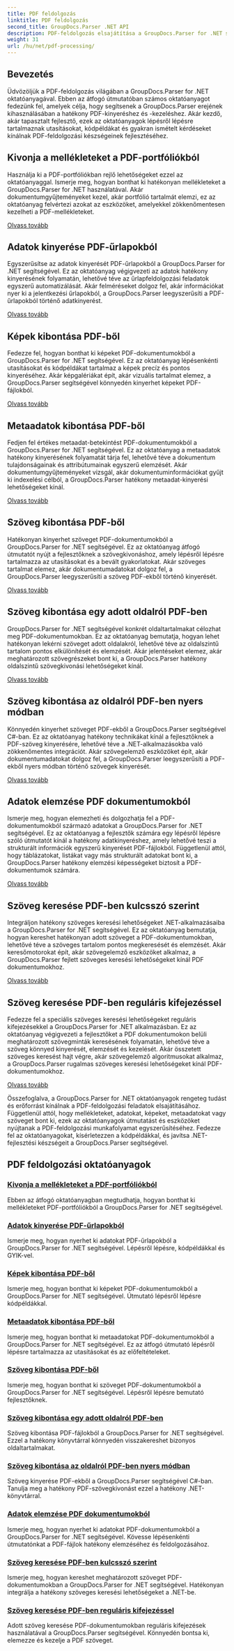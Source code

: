 ```yaml
---
title: PDF feldolgozás
linktitle: PDF feldolgozás
second_title: GroupDocs.Parser .NET API
description: PDF-feldolgozás elsajátítása a GroupDocs.Parser for .NET segítségével. Tanulja meg a mellékletek, adatok, képek, metaadatok és szövegek hatékony kinyerését PDF-ekből.
weight: 31
url: /hu/net/pdf-processing/
---
```

## Bevezetés

Üdvözöljük a PDF-feldolgozás világában a GroupDocs.Parser for .NET oktatóanyagával. Ebben az átfogó útmutatóban számos oktatóanyagot fedezünk fel, amelyek célja, hogy segítsenek a GroupDocs.Parser erejének kihasználásában a hatékony PDF-kinyeréshez és -kezeléshez. Akár kezdő, akár tapasztalt fejlesztő, ezek az oktatóanyagok lépésről lépésre tartalmaznak utasításokat, kódpéldákat és gyakran ismételt kérdéseket kínálnak PDF-feldolgozási készségeinek fejlesztéséhez.

## Kivonja a mellékleteket a PDF-portfóliókból
Használja ki a PDF-portfóliókban rejlő lehetőségeket ezzel az oktatóanyaggal. Ismerje meg, hogyan bonthat ki hatékonyan mellékleteket a GroupDocs.Parser for .NET használatával. Akár dokumentumgyűjteményeket kezel, akár portfólió tartalmát elemzi, ez az oktatóanyag felvértezi azokat az eszközöket, amelyekkel zökkenőmentesen kezelheti a PDF-mellékleteket.

[Olvass tovább](./extract-attachments-from-pdf-portfolios/)

## Adatok kinyerése PDF-űrlapokból
Egyszerűsítse az adatok kinyerését PDF-űrlapokból a GroupDocs.Parser for .NET segítségével. Ez az oktatóanyag végigvezeti az adatok hatékony kinyerésének folyamatán, lehetővé téve az űrlapfeldolgozási feladatok egyszerű automatizálását. Akár felméréseket dolgoz fel, akár információkat nyer ki a jelentkezési űrlapokból, a GroupDocs.Parser leegyszerűsíti a PDF-űrlapokból történő adatkinyerést.

[Olvass tovább](./extract-data-from-pdf-forms/)

## Képek kibontása PDF-ből
Fedezze fel, hogyan bonthat ki képeket PDF-dokumentumokból a GroupDocs.Parser for .NET segítségével. Ez az oktatóanyag lépésenkénti utasításokat és kódpéldákat tartalmaz a képek precíz és pontos kinyeréséhez. Akár képgalériákat épít, akár vizuális tartalmat elemez, a GroupDocs.Parser segítségével könnyedén kinyerhet képeket PDF-fájlokból.

[Olvass tovább](./extract-images-from-pdf/)

## Metaadatok kibontása PDF-ből
Fedjen fel értékes metaadat-betekintést PDF-dokumentumokból a GroupDocs.Parser for .NET segítségével. Ez az oktatóanyag a metaadatok hatékony kinyerésének folyamatát tárja fel, lehetővé téve a dokumentum tulajdonságainak és attribútumainak egyszerű elemzését. Akár dokumentumgyűjteményeket vizsgál, akár dokumentuminformációkat gyűjt ki indexelési célból, a GroupDocs.Parser hatékony metaadat-kinyerési lehetőségeket kínál.

[Olvass tovább](./extract-metadata-from-pdf/)

## Szöveg kibontása PDF-ből
Hatékonyan kinyerhet szöveget PDF-dokumentumokból a GroupDocs.Parser for .NET segítségével. Ez az oktatóanyag átfogó útmutatót nyújt a fejlesztőknek a szövegkivonáshoz, amely lépésről lépésre tartalmazza az utasításokat és a bevált gyakorlatokat. Akár szöveges tartalmat elemez, akár dokumentumadatokat dolgoz fel, a GroupDocs.Parser leegyszerűsíti a szöveg PDF-ekből történő kinyerését.

[Olvass tovább](./extract-text-from-pdf/)

## Szöveg kibontása egy adott oldalról PDF-ben
GroupDocs.Parser for .NET segítségével konkrét oldaltartalmakat célozhat meg PDF-dokumentumokban. Ez az oktatóanyag bemutatja, hogyan lehet hatékonyan lekérni szöveget adott oldalakról, lehetővé téve az oldalszintű tartalom pontos elkülönítését és elemzését. Akár jelentéseket elemez, akár meghatározott szövegrészeket bont ki, a GroupDocs.Parser hatékony oldalszintű szövegkivonási lehetőségeket kínál.

[Olvass tovább](./extract-text-from-specific-page-in-pdf/)

## Szöveg kibontása az oldalról PDF-ben nyers módban
Könnyedén kinyerhet szöveget PDF-ekből a GroupDocs.Parser segítségével C#-ban. Ez az oktatóanyag hatékony technikákat kínál a fejlesztőknek a PDF-szöveg kinyerésére, lehetővé téve a .NET-alkalmazásokba való zökkenőmentes integrációt. Akár szövegelemző eszközöket épít, akár dokumentumadatokat dolgoz fel, a GroupDocs.Parser leegyszerűsíti a PDF-ekből nyers módban történő szövegek kinyerését.

[Olvass tovább](./extract-text-from-page-in-pdf-in-raw-mode/)

## Adatok elemzése PDF dokumentumokból
Ismerje meg, hogyan elemezheti és dolgozhatja fel a PDF-dokumentumokból származó adatokat a GroupDocs.Parser for .NET segítségével. Ez az oktatóanyag a fejlesztők számára egy lépésről lépésre szóló útmutatót kínál a hatékony adatkinyeréshez, amely lehetővé teszi a strukturált információk egyszerű kinyerését PDF-fájlokból. Függetlenül attól, hogy táblázatokat, listákat vagy más strukturált adatokat bont ki, a GroupDocs.Parser hatékony elemzési képességeket biztosít a PDF-dokumentumok számára.

[Olvass tovább](./parse-data-from-pdf-documents/)

## Szöveg keresése PDF-ben kulcsszó szerint
Integráljon hatékony szöveges keresési lehetőségeket .NET-alkalmazásaiba a GroupDocs.Parser for .NET segítségével. Ez az oktatóanyag bemutatja, hogyan kereshet hatékonyan adott szöveget a PDF-dokumentumokban, lehetővé téve a szöveges tartalom pontos megkeresését és elemzését. Akár keresőmotorokat épít, akár szövegelemző eszközöket alkalmaz, a GroupDocs.Parser fejlett szöveges keresési lehetőségeket kínál PDF dokumentumokhoz.

[Olvass tovább](./search-text-in-pdf-by-keyword/)

## Szöveg keresése PDF-ben reguláris kifejezéssel
Fedezze fel a speciális szöveges keresési lehetőségeket reguláris kifejezésekkel a GroupDocs.Parser for .NET alkalmazásban. Ez az oktatóanyag végigvezeti a fejlesztőket a PDF dokumentumokon belüli meghatározott szövegminták keresésének folyamatán, lehetővé téve a szöveg könnyed kinyerését, elemzését és kezelését. Akár összetett szöveges keresést hajt végre, akár szövegelemző algoritmusokat alkalmaz, a GroupDocs.Parser rugalmas szöveges keresési lehetőségeket kínál PDF-dokumentumokhoz.

[Olvass tovább](./search-text-in-pdf-by-regular-expression/)

Összefoglalva, a GroupDocs.Parser for .NET oktatóanyagok rengeteg tudást és erőforrást kínálnak a PDF-feldolgozási feladatok elsajátításához. Függetlenül attól, hogy mellékleteket, adatokat, képeket, metaadatokat vagy szöveget bont ki, ezek az oktatóanyagok útmutatást és eszközöket nyújtanak a PDF-feldolgozási munkafolyamat egyszerűsítéséhez. Fedezze fel az oktatóanyagokat, kísérletezzen a kódpéldákkal, és javítsa .NET-fejlesztési készségeit a GroupDocs.Parser segítségével.
## PDF feldolgozási oktatóanyagok
### [Kivonja a mellékleteket a PDF-portfóliókból](./extract-attachments-from-pdf-portfolios/)
Ebben az átfogó oktatóanyagban megtudhatja, hogyan bonthat ki mellékleteket PDF-portfóliókból a GroupDocs.Parser for .NET segítségével.
### [Adatok kinyerése PDF-űrlapokból](./extract-data-from-pdf-forms/)
Ismerje meg, hogyan nyerhet ki adatokat PDF-űrlapokból a GroupDocs.Parser for .NET segítségével. Lépésről lépésre, kódpéldákkal és GYIK-vel.
### [Képek kibontása PDF-ből](./extract-images-from-pdf/)
Ismerje meg, hogyan bonthat ki képeket PDF-dokumentumokból a GroupDocs.Parser for .NET segítségével. Útmutató lépésről lépésre kódpéldákkal.
### [Metaadatok kibontása PDF-ből](./extract-metadata-from-pdf/)
Ismerje meg, hogyan bonthat ki metaadatokat PDF-dokumentumokból a GroupDocs.Parser for .NET segítségével. Ez az átfogó útmutató lépésről lépésre tartalmazza az utasításokat és az előfeltételeket.
### [Szöveg kibontása PDF-ből](./extract-text-from-pdf/)
Ismerje meg, hogyan bonthat ki szöveget PDF-dokumentumokból a GroupDocs.Parser for .NET segítségével. Lépésről lépésre bemutató fejlesztőknek.
### [Szöveg kibontása egy adott oldalról PDF-ben](./extract-text-from-specific-page-in-pdf/)
Szöveg kibontása PDF-fájlokból a GroupDocs.Parser for .NET segítségével. Ezzel a hatékony könyvtárral könnyedén visszakereshet bizonyos oldaltartalmakat.
### [Szöveg kibontása az oldalról PDF-ben nyers módban](./extract-text-from-page-in-pdf-in-raw-mode/)
Szöveg kinyerése PDF-ekből a GroupDocs.Parser segítségével C#-ban. Tanulja meg a hatékony PDF-szövegkivonást ezzel a hatékony .NET-könyvtárral.
### [Adatok elemzése PDF dokumentumokból](./parse-data-from-pdf-documents/)
Ismerje meg, hogyan nyerhet ki adatokat PDF-dokumentumokból a GroupDocs.Parser for .NET segítségével. Kövesse lépésenkénti útmutatónkat a PDF-fájlok hatékony elemzéséhez és feldolgozásához.
### [Szöveg keresése PDF-ben kulcsszó szerint](./search-text-in-pdf-by-keyword/)
Ismerje meg, hogyan kereshet meghatározott szöveget PDF-dokumentumokban a GroupDocs.Parser for .NET segítségével. Hatékonyan integrálja a hatékony szöveges keresési lehetőségeket a .NET-be.
### [Szöveg keresése PDF-ben reguláris kifejezéssel](./search-text-in-pdf-by-regular-expression/)
Adott szöveg keresése PDF-dokumentumokban reguláris kifejezések használatával a GroupDocs.Parser segítségével. Könnyedén bontsa ki, elemezze és kezelje a PDF szöveget.